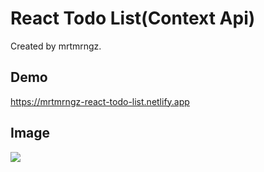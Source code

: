# React Todo List(Context Api)

Created by mrtmrngz. <br>

## Demo

https://mrtmrngz-react-todo-list.netlify.app <br>

## Image

![](https://i.hizliresim.com/smel3ne.png)
